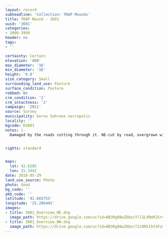 ```yaml
---
layout: record
subheadline: 'Collection: TRAP Mounds'
title: TRAP Mound - 3601
uuid: '3601'
categories:
- 3000-3999
header: no
tags:
- ''

certainty: Certain
elevation: '460'
max_diameter: '16'
min_diameter: '16'
height: '0.8'
size_category: Small
surrounding_land_use: Pasture
surface_condition: Pasture
robbed: No
crm_condition: '2'
crm_intactness: '2'
campaign: '2011'
source: Survey
municipality: Gorno Sahrane necropolis
locality: ''
bgcode: DS001
notes: |-
  Damaged by the roads cutting through it. NE-cut by road, overgrown with vegetation, 2 roads on NW side, one road on SE side with no recent robbers' trench.


rights: standard


maps:
  lat: 42.6285
  lon: 25.2442
date: 2018-05-29
land_use_source: Photo
photo: Good
bg_code: ''
akb_code: ''
latitude: '42.665753'
longitude: '25.206445'
images:
- title: 3601_Overview_NE.dng
  image_path: https://drive.google.com/uc?id=0B3Rg88wZDQscYll1LXRmR25rem8
- title: 3601_Overview_NW.dng
  image_path: https://drive.google.com/uc?id=0B3Rg88wZDQscT2c0Rk15V1FuSk0
---
```

